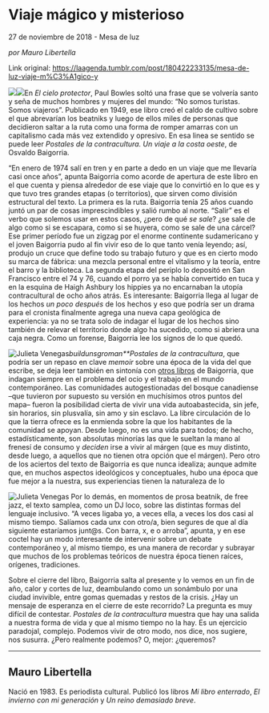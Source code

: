 # Viaje mágico y misterioso



27 de noviembre de 2018 - Mesa de luz

_por Mauro Libertella_

Link original: https://laagenda.tumblr.com/post/180422233135/mesa-de-luz-viaje-m%C3%A1gico-y

![](https://64.media.tumblr.com/750697cbf088927fec6773d97f1a58b7/tumblr_inline_piv80g23rr1t6q87u_500.jpg)![](https://64.media.tumblr.com/b7b81131c6f7090589e43a80dcd37466/tumblr_inline_piv80gSYp51t6q87u_500.jpg)En
*El
cielo protector*,
Paul Bowles soltó una frase que se volvería santo y seña de muchos
hombres y mujeres del mundo: “No somos turistas. Somos viajeros”.
Publicado en 1949, ese libro creó el caldo de cultivo sobre el que
abrevarían los beatniks y luego de ellos miles de personas que
decidieron saltar a la ruta como una forma de romper amarras con un
capitalismo cada más vez extendido y opresivo. En esa linea se
sentido se puede leer *Postales
de la contracultura. Un viaje a la costa oeste*,
de Osvaldo Baigorria.


 “En
enero de 1974 salí en tren y en parte a dedo en un viaje que me
llevaría casi once años”, apunta Baigorria como acorde de
apertura de este libro en el que cuenta y piensa alrededor de ese
viaje que lo convirtió en lo que es y que tuvo tres grandes etapas
(o territorios), que sirven como división estructural del texto. La
primera es la ruta. Baigorria tenía 25 años cuando juntó un par de
cosas imprescindibles y salió rumbo al norte. “Salir” es el
verbo que solemos usar en estos casos, ¿pero de qué *se
sale*?
¿se sale de algo como si se escapara, como si se huyera, como se
sale de una cárcel? Ese primer período fue un zigzag por el enorme
continente sudamericano y el joven Baigorria pudo al fin vivir eso
de lo que tanto venía leyendo; así, produjo un cruce que define
todo su trabajo futuro y que es en cierto modo su marca de fábrica:
una mezcla personal entre el vitalismo y la teoría, entre el barro y
la biblioteca. La segunda etapa del periplo lo depositó en San
Francisco entre el 74 y 76, cuando el porro ya se había convertido
en tuca y en la esquina de Haigh Ashbury los hippies ya no encarnaban
la utopía contracultural de ocho años atrás. Es
interesante: Baigorria llega al lugar de los hechos *un
poco después*
de los hechos y eso que podría ser un drama para el cronista
finalmente agrega una nueva capa geológica de experiencia: ya no se
trata solo de indagar el lugar de los hechos sino también de
relevar el territorio donde algo ha sucedido, como si abriera una
caja negra. Como un forense, Baigorria lee los signos de lo que
quedó.

![Julieta Venegas](https://64.media.tumblr.com/fc14b354e43c0f952b743b2c44ec9648/tumblr_inline_piv80gFh3g1t6q87u_250.jpg)*buildunsgroman**Postales
de la contracultura*,
que podría ser un repaso en clave *memoir* sobre una época de la vida
del que escribe, se deja leer también en sintonía con [otros libros](http://interzonaeditora.com/catalogo/ensayo-141/con-el-sudor-de-tu-frente-285)
de Baigorria, que indagan siempre en el problema del ocio y el
trabajo en el mundo contemporáneo. Las comunidades autogestionadas
del bosque canadiense –que tuvieron por supuesto su versión en
muchísimos otros puntos del mapa– fueron la posibilidad cierta de vivir una vida autoabastecida, sin jefe, sin horarios, sin plusvalía,
sin amo y sin esclavo. La libre circulación de lo que la tierra
ofrece es la enmienda sobre la que los habitantes de la comunidad se
apoyan. Desde luego, no es una vida para todos; de hecho,
estadísticamente, son absolutas minorías las que le sueltan la mano al
frenesí de consumo y *deciden*
irse a vivir al márgen (que es muy distinto, desde luego, a aquellos que no tienen otra opción que el márgen). Pero otro de los aciertos del texto de
Baigorria es que nunca idealiza; aunque admite que, en
muchos aspectos ideológicos y conceptuales, hubo una época que fue
mejor a la nuestra, sus experiencias tienen la naturaleza de lo

![Julieta Venegas](https://64.media.tumblr.com/d615a6c182d65942d29b779bc3c2a74e/tumblr_inline_piv80g4hBD1t6q87u_250.jpg)
 Por
lo demás, en momentos de prosa beatnik, de free jazz, el texto
samplea, como un DJ loco, sobre las distintas formas del lenguaje
inclusivo. “A veces ligaba yo, a veces ella, a veces los dos casi al mismo tiempo.
Salíamos cada unx con otro/a, bien segures de que al día siguiente
estaríamos junt@s. Con barra, x, e o arroba”, apunta, y en ese
coctel hay un modo interesante de intervenir sobre un debate
contemporáneo y, al mismo tiempo, es una manera de recordar y
subrayar que muchos de los problemas teóricos de nuestra época
tienen raíces, orígenes, tradiciones. 



 Sobre
el cierre del libro, Baigorria salta al presente y lo vemos en un fin
de año, calor y cortes de luz, deambulando como un sonámbulo por
una ciudad invivible, entre gomas quemadas y restos de la crisis. ¿Hay un mensaje de esperanza en el cierre de este recorrido? La pregunta es
muy difícil de contestar. *Postales de la contracultura* muestra que
hay una salida a nuestra forma de vida y que al mismo tiempo no la
hay. Es un ejercicio paradojal, complejo. Podemos vivir de otro modo, nos
dice, nos sugiere, nos susurra. ¿Pero realmente podemos? O, mejor: ¿queremos?



---

 Mauro Libertella
-----------------

 Nació en 1983. Es periodista cultural. Publicó los libros *Mi libro enterrado*, *El invierno con mi generación* y *Un reino demasiado breve*. 



